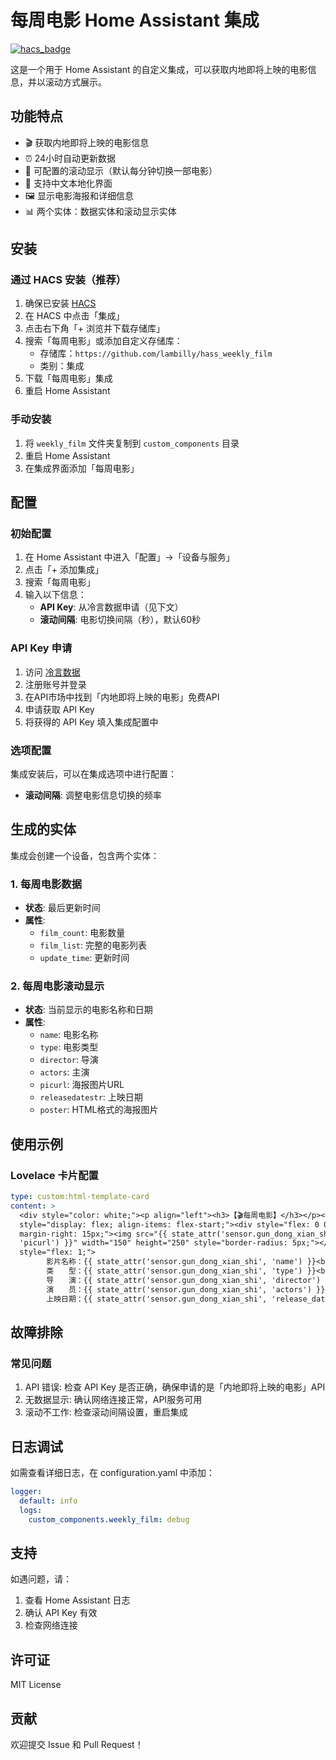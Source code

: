 # 每周电影 Home Assistant 集成

[![hacs_badge](https://img.shields.io/badge/HACS-Custom-orange.svg)](https://github.com/hacs/integration)

这是一个用于 Home Assistant 的自定义集成，可以获取内地即将上映的电影信息，并以滚动方式展示。

## 功能特点

- 🎬 获取内地即将上映的电影信息
- ⏰ 24小时自动更新数据
- 🔄 可配置的滚动显示（默认每分钟切换一部电影）
- 📱 支持中文本地化界面
- 🖼️ 显示电影海报和详细信息
- 📊 两个实体：数据实体和滚动显示实体

## 安装

### 通过 HACS 安装（推荐）

1. 确保已安装 [HACS](https://hacs.xyz/)
2. 在 HACS 中点击「集成」
3. 点击右下角「+ 浏览并下载存储库」
4. 搜索「每周电影」或添加自定义存储库：
   - 存储库：`https://github.com/lambilly/hass_weekly_film`
   - 类别：集成
5. 下载「每周电影」集成
6. 重启 Home Assistant

### 手动安装

1. 将 `weekly_film` 文件夹复制到 `custom_components` 目录
2. 重启 Home Assistant
3. 在集成界面添加「每周电影」

## 配置

### 初始配置

1. 在 Home Assistant 中进入「配置」->「设备与服务」
2. 点击「+ 添加集成」
3. 搜索「每周电影」
4. 输入以下信息：
   - **API Key**: 从冷言数据申请（见下文）
   - **滚动间隔**: 电影切换间隔（秒），默认60秒

### API Key 申请

1. 访问 [冷言数据](https://qqlykm.cn/)
2. 注册账号并登录
3. 在API市场中找到「内地即将上映的电影」免费API
4. 申请获取 API Key
5. 将获得的 API Key 填入集成配置中

### 选项配置

集成安装后，可以在集成选项中进行配置：
- **滚动间隔**: 调整电影信息切换的频率

## 生成的实体

集成会创建一个设备，包含两个实体：

### 1. 每周电影数据
- **状态**: 最后更新时间
- **属性**:
  - `film_count`: 电影数量
  - `film_list`: 完整的电影列表
  - `update_time`: 更新时间

### 2. 每周电影滚动显示
- **状态**: 当前显示的电影名称和日期
- **属性**:
  - `name`: 电影名称
  - `type`: 电影类型
  - `director`: 导演
  - `actors`: 主演
  - `picurl`: 海报图片URL
  - `releasedatestr`: 上映日期
  - `poster`: HTML格式的海报图片

## 使用示例

### Lovelace 卡片配置

```yaml
type: custom:html-template-card
content: >
  <div style="color: white;"><p align="left"><h3>【🎬每周电影】</h3></p><div
  style="display: flex; align-items: flex-start;"><div style="flex: 0 0 150px;
  margin-right: 15px;"><img src="{{ state_attr('sensor.gun_dong_xian_shi',
  'picurl') }}" width="150" height="250" style="border-radius: 5px;"></div> <div
  style="flex: 1;">
        影片名称：{{ state_attr('sensor.gun_dong_xian_shi', 'name') }}<br>
        类　　型：{{ state_attr('sensor.gun_dong_xian_shi', 'type') }}<br>
        导　　演：{{ state_attr('sensor.gun_dong_xian_shi', 'director') }}<br>
        演　　员：{{ state_attr('sensor.gun_dong_xian_shi', 'actors') }}<br>
        上映日期：{{ state_attr('sensor.gun_dong_xian_shi', 'release_date') }}</div></div></div>

```
## 故障排除
### 常见问题
1.	API 错误: 检查 API Key 是否正确，确保申请的是「内地即将上映的电影」API
2.	无数据显示: 确认网络连接正常，API服务可用
3.	滚动不工作: 检查滚动间隔设置，重启集成

## 日志调试
如需查看详细日志，在 configuration.yaml 中添加：

```yaml
logger:
  default: info
  logs:
    custom_components.weekly_film: debug
```
## 支持
如遇问题，请：
1.	查看 Home Assistant 日志
2.	确认 API Key 有效
3.	检查网络连接

## 许可证
MIT License

## 贡献
欢迎提交 Issue 和 Pull Request！
